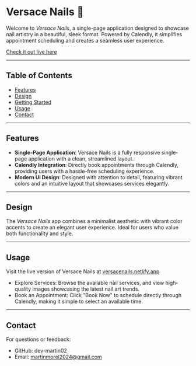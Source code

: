# Versace Nails 💅

Welcome to *Versace Nails*, a single-page application designed to showcase nail artistry in a beautiful, sleek format. Powered by Calendly, it simplifies appointment scheduling and creates a seamless user experience.

[Check it out live here](https://versacenails.netlify.app/)

---

## Table of Contents

- [Features](#features)
- [Design](#design)
- [Getting Started](#getting-started)
- [Usage](#usage)
- [Contact](#contact)

---

## Features

- **Single-Page Application**: Versace Nails is a fully responsive single-page application with a clean, streamlined layout.
- **Calendly Integration**: Directly book appointments through Calendly, providing users with a hassle-free scheduling experience.
- **Modern UI Design**: Designed with attention to detail, featuring vibrant colors and an intuitive layout that showcases services elegantly.

---

## Design

The *Versace Nails* app combines a minimalist aesthetic with vibrant color accents to create an elegant user experience. Ideal for users who value both functionality and style.

---

## Usage

Visit the live version of Versace Nails at [versacenails.netlify.app](versacenails.netlify.app)

- Explore Services: Browse the available nail services, and view high-quality images showcasing the latest nail art trends.
- Book an Appointment: Click "Book Now" to schedule directly through Calendly, making it simple to select an available time.

---

## Contact

For questions or feedback:

- GitHub: dev-martin02
- Email: martinmorel2024@gmail.com
